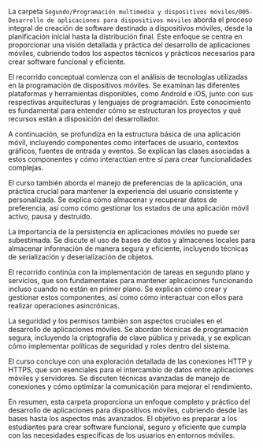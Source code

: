 La carpeta `Segundo/Programación multimedia y dispositivos móviles/005-Desarrollo de aplicaciones para dispositivos móviles` aborda el proceso integral de creación de software destinado a dispositivos móviles, desde la planificación inicial hasta la distribución final. Este enfoque se centra en proporcionar una visión detallada y práctica del desarrollo de aplicaciones móviles, cubriendo todos los aspectos técnicos y prácticos necesarios para crear software funcional y eficiente.

El recorrido conceptual comienza con el análisis de tecnologías utilizadas en la programación de dispositivos móviles. Se examinan las diferentes plataformas y herramientas disponibles, como Android e iOS, junto con sus respectivas arquitecturas y lenguajes de programación. Este conocimiento es fundamental para entender cómo se estructuran los proyectos y qué recursos están a disposición del desarrollador.

A continuación, se profundiza en la estructura básica de una aplicación móvil, incluyendo componentes como interfaces de usuario, contextos gráficos, fuentes de entrada y eventos. Se explican las clases asociadas a estos componentes y cómo interactúan entre sí para crear funcionalidades complejas.

El curso también aborda el manejo de preferencias de la aplicación, una práctica crucial para mantener la experiencia del usuario consistente y personalizada. Se explica cómo almacenar y recuperar datos de preferencia, así como cómo gestionar los estados de una aplicación móvil activo, pausa y destruido.

La importancia de la persistencia en aplicaciones móviles no puede ser subestimada. Se discute el uso de bases de datos y almacenes locales para almacenar información de manera segura y eficiente, incluyendo técnicas de serialización y deserialización de objetos.

El recorrido continúa con la implementación de tareas en segundo plano y servicios, que son fundamentales para mantener aplicaciones funcionando incluso cuando no están en primer plano. Se explican cómo crear y gestionar estos componentes, así como cómo interactuar con ellos para realizar operaciones asincrónicas.

La seguridad y los permisos también son aspectos cruciales en el desarrollo de aplicaciones móviles. Se abordan técnicas de programación segura, incluyendo la criptografía de clave pública y privada, y se explican cómo implementar políticas de seguridad y roles dentro del sistema.

El curso concluye con una exploración detallada de las conexiones HTTP y HTTPS, que son esenciales para el intercambio de datos entre aplicaciones móviles y servidores. Se discuten técnicas avanzadas de manejo de conexiones y cómo optimizar la comunicación para mejorar el rendimiento.

En resumen, esta carpeta proporciona un enfoque completo y práctico del desarrollo de aplicaciones para dispositivos móviles, cubriendo desde las bases hasta los aspectos más avanzados. El objetivo es preparar a los estudiantes para crear software funcional, seguro y eficiente que cumpla con las necesidades específicas de los usuarios en entornos móviles.
